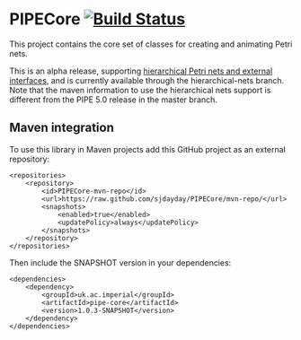 # PIPECore [![Build Status](https://travis-ci.org/sarahtattersall/PIPE.png?branch=master)](https://travis-ci.org/sarahtattersall/PIPECore)
This project contains the core set of classes for creating and animating Petri nets. 

This is an alpha release, supporting [hierarchical Petri nets and external interfaces](https://github.com/sjdayday/PIPECore/wiki), and is currently available through the hierarchical-nets branch.  Note that the maven information to use the hierarchical nets support is different from the PIPE 5.0 release in the master branch.

## Maven integration
To use this library in Maven projects add this GitHub project as an external repository:

```
<repositories>
    <repository>
        <id>PIPECore-mvn-repo</id>
        <url>https://raw.github.com/sjdayday/PIPECore/mvn-repo/</url>
        <snapshots>
            <enabled>true</enabled>
            <updatePolicy>always</updatePolicy>
        </snapshots>
    </repository>
</repositories>
```

Then include the SNAPSHOT version in your dependencies:
```
<dependencies>
    <dependency>
        <groupId>uk.ac.imperial</groupId>
        <artifactId>pipe-core</artifactId>
        <version>1.0.3-SNAPSHOT</version>
    </dependency>
</dependencies>
```


